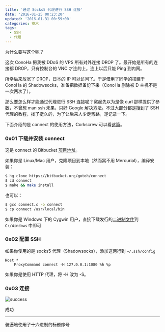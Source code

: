 ```yaml
---
title: '通过 Socks5 代理进行 SSH 连接'
date: '2016-01-25 00:23:20'
updated: '2016-01-31 00:59:00'
categories: 技术
tags:
  - SSH
  - 代理
---
```


为什么要写这个呢？

这次 ConoHa 把我被 DDoS 的 VPS 所有对外连接 DROP 了。最开始是所有的连接都 DROP，只有控制台的 VNC 才连的上。连上以后只能 Ping 到内网。

所幸后来放宽了 DROP，日本的 IP 可以访问了。于是借用了同学的搭建于 ConoHa 的 Shadowsocks，准备把数据备份下来（ConoHa 删除被 D 主机不是一次两次了）。

那么要怎么样才能通过代理进行 SSH 连接呢？窝起先以为是像 curl 那样提供了参数，不曾想 man ssh 未果，只好 Google 解决方法。不过大部分都是搜到了 SSH 代理的教程，找了挺久的，为了让后来人少走弯路，遂记录一下。

下面介绍的是 connect 的使用方法，Corkscrew 可以看[这篇](http://www.techrepublic.com/blog/linux-and-open-source/using-corkscrew-to-tunnel-ssh-over-http/)。

### 0x01 下载并安装 connect

这是 connect 的 Bitbucket [项目地址](https://bitbucket.org/gotoh/connect/src)。

如果你是 Linux/Mac 用户，克隆项目到本地（然而窝不用 Mercurial），编译安装：

```bash
$ hg clone https://bitbucket.org/gotoh/connect 
$ cd connect 
$ make && make install
```

也可以：

```bash
$ gcc connect.c -o connect 
$ cp connect /usr/local/bin
```

如果你是 Windows 下的 Cygwin 用户，直接下载发行的[二进制文件](https://bitbucket.org/gotoh/connect/downloads)到 `C:/Windows` 中即可

### 0x02 配置 SSH

如果你使用的是 socks5 代理（Shadowsocks），添加这两行到 `~/.ssh/config`

```
Host * 
    ProxyCommand connect -H 127.0.0.1:1080 %h %p
```

如果你是使用 HTTP 代理，将 -H 改为 -S。

### 0x03 连接

![success](https://img.blessing.studio/images/2016/01/2016-01-24_08-19-25.png)

成功

- - - - - -

~~装逼地使用了十六进制的标题序号~~



